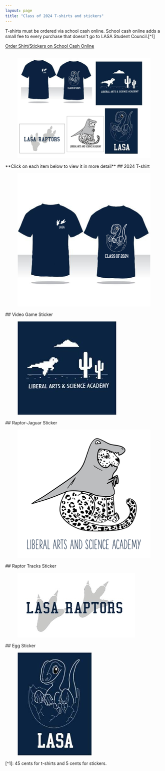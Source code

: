 ```yaml
---
layout: page
title: "Class of 2024 T-shirts and stickers"
---
```

T-shirts must be ordered via school cash online. School cash online adds a small fee to every purchase that doesn't go to LASA Student Council.[^1]
<div markdown="0"><a href="https://example.com" target="_blank" class="btn btn--info">Order Shirt/Stickers on School Cash Online</a></div>
<br>
<figure>
    <a href="/images/2024Layout1.jpg"><img src="/images/2024Layout1.jpg" width="500"></a>
</figure>
**Click on each item below to view it in more detail**
## 2024 T-shirt
<figure>
    <a href="/images/2024shirt.jpg"><img src="/images/2024shirt.jpg"></a>
</figure>
## Video Game Sticker
<figure>
    <a href="/images/sticker1.jpg"><img src="/images/sticker1.jpg"></a>
</figure>
## Raptor-Jaguar Sticker
<figure>
    <a href="/images/sticker2.jpg"><img src="/images/sticker2.jpg" width="500"></a>
</figure>
## Raptor Tracks Sticker
<figure>
    <a href="/images/sticker3.jpg"><img src="/images/sticker3.jpg"></a>
</figure>
## Egg Sticker
<figure>
    <a href="/images/sticker4.jpg"><img src="/images/sticker4.jpg"></a>
</figure>
[^1]: 45 cents for t-shirts and 5 cents for stickers.

